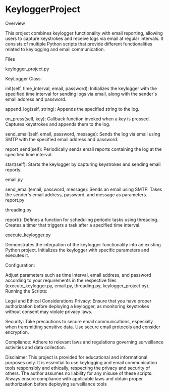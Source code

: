 # KeyloggerProject

Overview

This project combines keylogger functionality with email reporting, allowing users to capture keystrokes and receive logs via email at regular intervals. It consists of multiple Python scripts that provide different functionalities related to keylogging and email communication.

Files

keylogger_project.py

  KeyLogger Class:

  init(self, time_interval, email, password): Initializes the keylogger with the specified time interval for sending logs via email, along     with the sender's email address and password.

  append_log(self, string): Appends the specified string to the log.

  on_press(self, key): Callback function invoked when a key is pressed. Captures keystrokes and appends them to the log.

  send_email(self, email, password, message): Sends the log via email using SMTP with the specified email address and password.

  report_send(self): Periodically sends email reports containing the log at the specified time interval.

  start(self): Starts the keylogger by capturing keystrokes and sending email reports.


email.py

  send_email(email, password, message): Sends an email using SMTP. Takes the sender's email address, password, and message as parameters.
  report.py

threading.py

  report(): Defines a function for scheduling periodic tasks using threading. Creates a timer that triggers a task after a specified time      interval.
  
execute_keylogger.py

  Demonstrates the integration of the keylogger functionality into an existing Python project. Initializes the keylogger   with specific parameters and executes it.


Configuration:

Adjust parameters such as time interval, email address, and password according to your requirements in the respective files (execute_keylogger.py, email.py, threading.py, keylogger_project.py).
Running the Scripts:

Legal and Ethical Considerations
Privacy: Ensure that you have proper authorization before deploying a keylogger, as monitoring keystrokes without consent may violate privacy laws.

Security: Take precautions to secure email communications, especially when transmitting sensitive data. Use secure email protocols and consider encryption.

Compliance: Adhere to relevant laws and regulations governing surveillance activities and data collection.


Disclaimer
This project is provided for educational and informational purposes only. It is essential to use keylogging and email communication tools responsibly and ethically, respecting the privacy and security of others. The author assumes no liability for any misuse of these scripts. Always ensure compliance with applicable laws and obtain proper authorization before deploying surveillance tools
